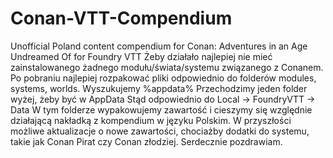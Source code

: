 # Conan-VTT-Compendium
Unofficial Poland content compendium for Conan: Adventures in an Age Undreamed Of for Foundry VTT
Żeby działało najlepiej nie mieć zainstalowanego żadnego modułu/świata/systemu związanego z Conanem.
Po pobraniu najlepiej rozpakować pliki odpowiednio do folderów modules, systems, worlds.
Wyszukujemy %appdata%
Przechodzimy jeden folder wyżej, żeby być w AppData
Stąd odpowiednio do Local -> FoundryVTT -> Data
W tym folderze wypakowujemy zawartość i cieszymy się względnie działającą nakładką z kompendium w języku Polskim.
W przyszłości możliwe aktualizacje o nowe zawartości, chociażby dodatki do systemu, takie jak Conan Pirat czy Conan złodziej.
Serdecznie pozdrawiam.